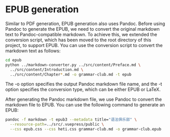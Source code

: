 # EPUB generation

Similar to PDF generation, EPUB generation also uses Pandoc.
Before using Pandoc to generate the EPUB, we need to convert the original markdown text to Pandoc-compatible markdown.
To achieve this, we extended the conversion script, which has been moved to the root directory of this project, to support EPUB.
You can use the conversion script to convert the markdown text as follows:

```bash
cd epub
python ../markdown-converter.py ../src/content/Preface.md \ 
  ../src/content/Introduction.md \
  ../src/content/Chapter*.md -o grammar-club.md -t epub
```

The -o option specifies the output Pandoc markdown file name, and the -t option specifies the conversion type, which can be either EPUB or LaTeX.

After generating the Pandoc markdown file, we use Pandoc to convert the markdown file to EPUB.
You can use the following command to generate an EPUB:

```bash
pandoc -f markdown -t epub3 --metadata title="语法俱乐部" \
  --resource-path=../src/.vuepress/public \
  --css epub.css --css heti.css grammar-club.md -o grammar-club.epub
```
